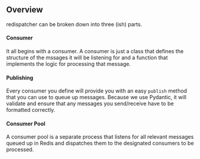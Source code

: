 
## Overview

redispatcher can be broken down into three (ish) parts.

#### Consumer
It all begins with a consumer. A consumer is just a class that defines the structure of the mssages it will be listening for and a function that implements the logic for processing that message.

#### Publishing
Every consumer you define will provide you with an easy `publish` method that you can use to queue up messages. Because we use Pydantic, it will validate and ensure that any messages you send/receive have to be formatted correctly. 

#### Consumer Pool
A consumer pool is a separate process that listens for all relevant messages queued up in Redis and dispatches them to the designated consumers to be processed.
